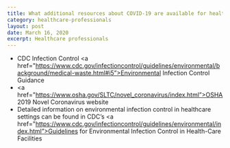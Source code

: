 ```yaml
---
title: What additional resources about COVID-19 are available for healthcare professionals?
category: healthcare-professionals
layout: post
date: March 16, 2020
excerpt: Healthcare professionals
---
```


* CDC Infection Control <a href="https://www.cdc.gov/infectioncontrol/guidelines/environmental/background/medical-waste.html#i5”>Environmental Infection Control Guidance</a>
* <a href="https://www.osha.gov/SLTC/novel_coronavirus/index.html”>OSHA 2019 Novel Coronavirus website</a>
* Detailed information on environmental infection control in healthcare settings can be found in CDC’s <a href="https://www.cdc.gov/infectioncontrol/guidelines/environmental/index.html”>Guidelines for Environmental Infection Control in Health-Care Facilities</a>